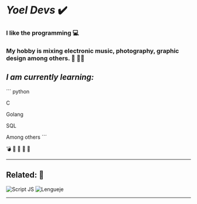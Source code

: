 # *Yoel Devs* :heavy_check_mark:

### I like the **programming** :computer:

### My hobby is mixing electronic music, photography, graphic design among others. :musical_keyboard: :musical_score::bicyclist:

## *I am currently learning:* 
´´´
python

C

Golang

SQL

Among others
´´´

:bomb: :open_file_folder: :email: :key: :date:

---
## Related: :pushpin:

![Script JS](https://encrypted-tbn0.gstatic.com/images?q=tbn:ANd9GcQx3JQKPOmZHXb68y2j7B0nRcgmB9bMQ3ftTw&usqp=CAU)
![Lengueje](https://encrypted-tbn0.gstatic.com/images?q=tbn:ANd9GcSuQuHDkv27FNOZpDyYjiainA_zmUR8_V3Daw&usqp=CAU)
 
---


